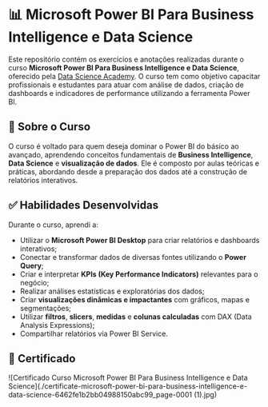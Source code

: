 # 📊 Microsoft Power BI Para Business Intelligence e Data Science

Este repositório contém os exercícios e anotações realizadas durante o curso **Microsoft Power BI Para Business Intelligence e Data Science**, oferecido pela [Data Science Academy](https://www.datascienceacademy.com.br/). O curso tem como objetivo capacitar profissionais e estudantes para atuar com análise de dados, criação de dashboards e indicadores de performance utilizando a ferramenta Power BI.

## 🧠 Sobre o Curso

O curso é voltado para quem deseja dominar o Power BI do básico ao avançado, aprendendo conceitos fundamentais de **Business Intelligence**, **Data Science** e **visualização de dados**. Ele é composto por aulas teóricas e práticas, abordando desde a preparação dos dados até a construção de relatórios interativos.

## ✅ Habilidades Desenvolvidas

Durante o curso, aprendi a:

- Utilizar o **Microsoft Power BI Desktop** para criar relatórios e dashboards interativos;
- Conectar e transformar dados de diversas fontes utilizando o **Power Query**;
- Criar e interpretar **KPIs (Key Performance Indicators)** relevantes para o negócio;
- Realizar análises estatísticas e exploratórias dos dados;
- Criar **visualizações dinâmicas e impactantes** com gráficos, mapas e segmentações;
- Utilizar **filtros**, **slicers**, **medidas** e **colunas calculadas** com DAX (Data Analysis Expressions);
- Compartilhar relatórios via Power BI Service.

## 📝 Certificado

![Certificado Curso Microsoft Power BI Para Business Intelligence e Data Science](./certificate-microsoft-power-bi-para-business-intelligence-e-data-science-6462fe1b2bb04988150abc99_page-0001 (1).jpg)
